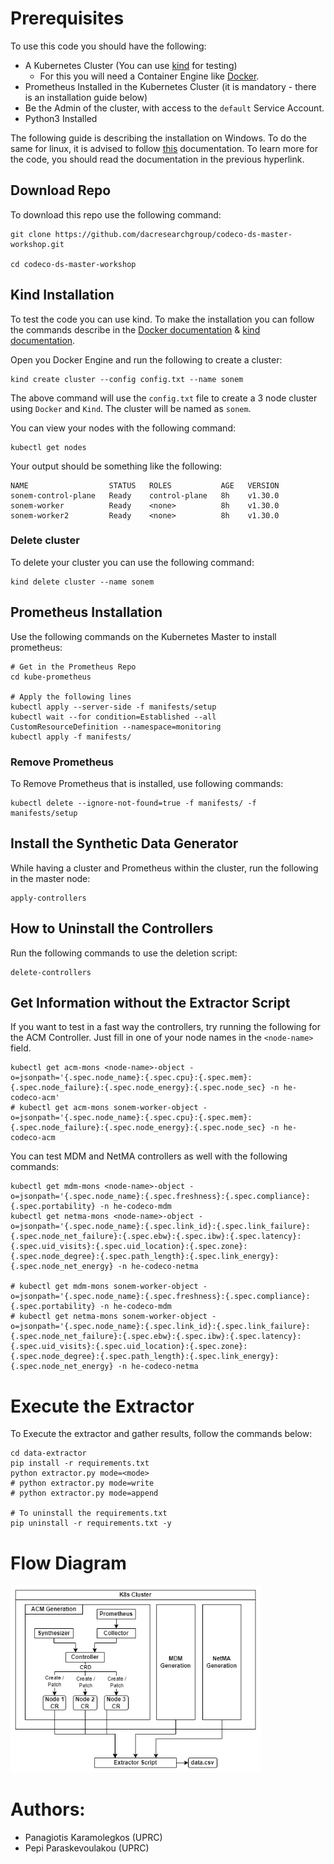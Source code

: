 # Prerequisites
To use this code you should have the following:
- A Kubernetes Cluster (You can use [kind](https://kind.sigs.k8s.io/) for testing)
   - For this you will need a Container Engine like [Docker](https://www.docker.com/).
- Prometheus Installed in the Kubernetes Cluster (it is mandatory - there is an installation guide below)
- Be the Admin of the cluster, with access to the `default` Service Account.
- Python3 Installed

The following guide is describing the installation on Windows. To do the same for linux, it is advised to follow [this](https://gitlab.eclipse.org/eclipse-research-labs/codeco-project/experimentation-framework-and-demonstrations/data-generators-and-datasets/synthetic-data-generator) documentation. To learn more for the code, you should read the documentation in the previous hyperlink.

## Download Repo
To download this repo use the following command:
```
git clone https://github.com/dacresearchgroup/codeco-ds-master-workshop.git

cd codeco-ds-master-workshop
```

## Kind Installation
To test the code you can use kind. To make the installation you can follow the commands describe in the [Docker documentation](https://docs.docker.com/engine/install/) & [kind documentation](https://kind.sigs.k8s.io/docs/user/quick-start).

Open you Docker Engine and run the following to create a cluster:
```
kind create cluster --config config.txt --name sonem
```

The above command will use the `config.txt` file to create a 3 node cluster using `Docker` and `Kind`. The cluster will be named as `sonem`.

You can view your nodes with the following command:
```
kubectl get nodes
```

Your output should be something like the following:
```
NAME                  STATUS   ROLES           AGE   VERSION
sonem-control-plane   Ready    control-plane   8h    v1.30.0
sonem-worker          Ready    <none>          8h    v1.30.0
sonem-worker2         Ready    <none>          8h    v1.30.0
```

### Delete cluster
To delete your cluster you can use the following command:
```
kind delete cluster --name sonem
```

## Prometheus Installation
Use the following commands on the Kubernetes Master to install prometheus:
```
# Get in the Prometheus Repo
cd kube-prometheus

# Apply the following lines
kubectl apply --server-side -f manifests/setup
kubectl wait --for condition=Established --all CustomResourceDefinition --namespace=monitoring
kubectl apply -f manifests/
```

### Remove Prometheus
To Remove Prometheus that is installed, use following commands:
```
kubectl delete --ignore-not-found=true -f manifests/ -f manifests/setup
```

## Install the Synthetic Data Generator

While having a cluster and Prometheus within the cluster, run the following in the master node:
```
apply-controllers
```

## How to Uninstall the Controllers
Run the following commands to use the deletion script:
```
delete-controllers
```

## Get Information without the Extractor Script
If you want to test in a fast way the controllers, try running the following for the ACM Controller. Just fill in one of your node names in the `<node-name>` field.
```
kubectl get acm-mons <node-name>-object -o=jsonpath='{.spec.node_name}:{.spec.cpu}:{.spec.mem}:{.spec.node_failure}:{.spec.node_energy}:{.spec.node_sec} -n he-codeco-acm'
# kubectl get acm-mons sonem-worker-object -o=jsonpath='{.spec.node_name}:{.spec.cpu}:{.spec.mem}:{.spec.node_failure}:{.spec.node_energy}:{.spec.node_sec} -n he-codeco-acm
```
You can test MDM and NetMA controllers as well with the following commands:
```
kubectl get mdm-mons <node-name>-object -o=jsonpath='{.spec.node_name}:{.spec.freshness}:{.spec.compliance}:{.spec.portability} -n he-codeco-mdm
kubectl get netma-mons <node-name>-object -o=jsonpath='{.spec.node_name}:{.spec.link_id}:{.spec.link_failure}:{.spec.node_net_failure}:{.spec.ebw}:{.spec.ibw}:{.spec.latency}:{.spec.uid_visits}:{.spec.uid_location}:{.spec.zone}:{.spec.node_degree}:{.spec.path_length}:{.spec.link_energy}:{.spec.node_net_energy} -n he-codeco-netma

# kubectl get mdm-mons sonem-worker-object -o=jsonpath='{.spec.node_name}:{.spec.freshness}:{.spec.compliance}:{.spec.portability} -n he-codeco-mdm
# kubectl get netma-mons sonem-worker-object -o=jsonpath='{.spec.node_name}:{.spec.link_id}:{.spec.link_failure}:{.spec.node_net_failure}:{.spec.ebw}:{.spec.ibw}:{.spec.latency}:{.spec.uid_visits}:{.spec.uid_location}:{.spec.zone}:{.spec.node_degree}:{.spec.path_length}:{.spec.link_energy}:{.spec.node_net_energy} -n he-codeco-netma
```

# Execute the Extractor
To Execute the extractor and gather results, follow the commands below:
```
cd data-extractor
pip install -r requirements.txt
python extractor.py mode=<mode>
# python extractor.py mode=write
# python extractor.py mode=append

# To uninstall the requirements.txt
pip uninstall -r requirements.txt -y
```

# Flow Diagram

<img src="images/synthetic-generator.png" alt="Alt Text" width="400" height="300"/>

# Authors:
- Panagiotis Karamolegkos (UPRC)
- Pepi Paraskevoulakou (UPRC)